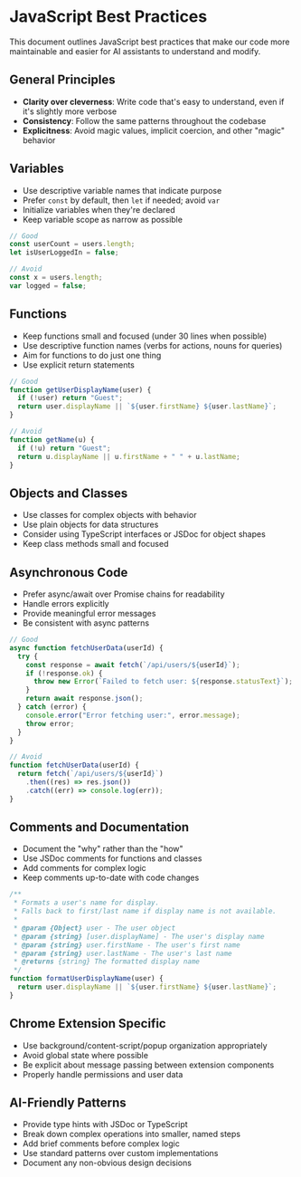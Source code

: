 # JavaScript Best Practices

This document outlines JavaScript best practices that make our code more maintainable and easier for AI assistants to understand and modify.

## General Principles

- **Clarity over cleverness**: Write code that's easy to understand, even if it's slightly more verbose
- **Consistency**: Follow the same patterns throughout the codebase
- **Explicitness**: Avoid magic values, implicit coercion, and other "magic" behavior

## Variables

- Use descriptive variable names that indicate purpose
- Prefer `const` by default, then `let` if needed; avoid `var`
- Initialize variables when they're declared
- Keep variable scope as narrow as possible

```javascript
// Good
const userCount = users.length;
let isUserLoggedIn = false;

// Avoid
const x = users.length;
var logged = false;
```

## Functions

- Keep functions small and focused (under 30 lines when possible)
- Use descriptive function names (verbs for actions, nouns for queries)
- Aim for functions to do just one thing
- Use explicit return statements

```javascript
// Good
function getUserDisplayName(user) {
  if (!user) return "Guest";
  return user.displayName || `${user.firstName} ${user.lastName}`;
}

// Avoid
function getName(u) {
  if (!u) return "Guest";
  return u.displayName || u.firstName + " " + u.lastName;
}
```

## Objects and Classes

- Use classes for complex objects with behavior
- Use plain objects for data structures
- Consider using TypeScript interfaces or JSDoc for object shapes
- Keep class methods small and focused

## Asynchronous Code

- Prefer async/await over Promise chains for readability
- Handle errors explicitly
- Provide meaningful error messages
- Be consistent with async patterns

```javascript
// Good
async function fetchUserData(userId) {
  try {
    const response = await fetch(`/api/users/${userId}`);
    if (!response.ok) {
      throw new Error(`Failed to fetch user: ${response.statusText}`);
    }
    return await response.json();
  } catch (error) {
    console.error("Error fetching user:", error.message);
    throw error;
  }
}

// Avoid
function fetchUserData(userId) {
  return fetch(`/api/users/${userId}`)
    .then((res) => res.json())
    .catch((err) => console.log(err));
}
```

## Comments and Documentation

- Document the "why" rather than the "how"
- Use JSDoc comments for functions and classes
- Add comments for complex logic
- Keep comments up-to-date with code changes

```javascript
/**
 * Formats a user's name for display.
 * Falls back to first/last name if display name is not available.
 *
 * @param {Object} user - The user object
 * @param {string} [user.displayName] - The user's display name
 * @param {string} user.firstName - The user's first name
 * @param {string} user.lastName - The user's last name
 * @returns {string} The formatted display name
 */
function formatUserDisplayName(user) {
  return user.displayName || `${user.firstName} ${user.lastName}`;
}
```

## Chrome Extension Specific

- Use background/content-script/popup organization appropriately
- Avoid global state where possible
- Be explicit about message passing between extension components
- Properly handle permissions and user data

## AI-Friendly Patterns

- Provide type hints with JSDoc or TypeScript
- Break down complex operations into smaller, named steps
- Add brief comments before complex logic
- Use standard patterns over custom implementations
- Document any non-obvious design decisions
